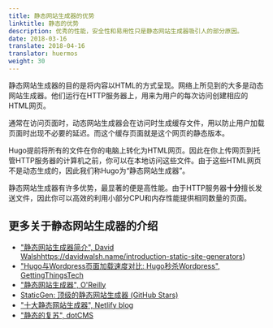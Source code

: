 ```yaml
---
title: 静态网站生成器的优势
linktitle: 静态的优势
description: 优秀的性能，安全性和易用性只是静态网站生成器吸引人的部分原因。
date: 2018-03-16
translate: 2018-04-16
translator: huermos
weight: 30
---
```


静态网站生成器的目的是将内容以HTML的方式呈现。网络上所见到的大多是动态网站生成器。他们运行在HTTP服务器上，用来为用户的每次访问创建相应的HTML网页。

通常在访问页面时，动态网站生成器会在访问时生成缓存文件，用以防止用户加载页面时出现不必要的延迟。而这个缓存页面就是这个网页的静态版本。

Hugo提前将所有的文件在你的电脑上转化为HTML网页。因此在你上传网页到托管HTTP服务器的计算机之前，你可以在本地访问这些文件。由于这些HTML网页不是动态生成的，因此我们称Hugo为“静态网站生成器”。

静态网站生成器有许多优势，最显著的便是高性能。由于HTTP服务器**十分**擅长发送文件，因此你可以高效的利用小部分CPU和内存性能提供相同数量的页面。

## 更多关于静态网站生成器的介绍

* ["静态网站生成器简介", David Walsh]([)https://davidwalsh.name/introduction-static-site-generators)
* ["Hugo与Wordpress页面加载速度对比: Hugo秒杀Wordpress", GettingThingsTech](http://www.oreilly.com/web-platform/free/files/static-site-generators.pdf)
* ["静态网站生成器", O'Reilly](https://www.netlify.com/blog/2016/05/02/top-ten-static-website-generators/)
* [StaticGen: 顶级的静态网站生成器 (GitHub Stars)](https://gettingthingstech.com/hugo-vs.-wordpress-page-load-speed-comparison-hugo-leaves-wordpress-in-its-dust/)
* ["十大静态网站生成器", Netlify blog](https://www.staticgen.com/)
* ["静态的复苏", dotCMS](https://dotcms.com/blog/post/the-resurgence-of-static)